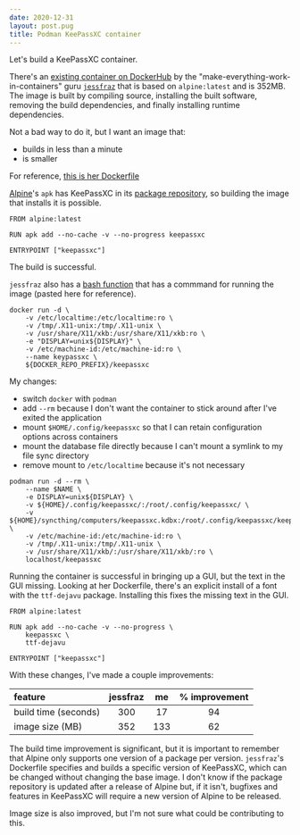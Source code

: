 ```yaml
---
date: 2020-12-31
layout: post.pug
title: Podman KeePassXC container
---
```


Let's build a KeePassXC container.

There's an [existing container on DockerHub](https://hub.docker.com/r/jessfraz/keepassxc) by the "make-everything-work-in-containers" guru [`jessfraz`](https://github.com/jessfraz) that is based on `alpine:latest` and is 352MB. The image is built by compiling source, installing the built software, removing the build dependencies, and finally installing runtime dependencies.

Not a bad way to do it, but I want an image that:
* builds in less than a minute
* is smaller

For reference, [this is her Dockerfile](https://github.com/jessfraz/dockerfiles/blob/2a1ddf2e3413657228a37a7971338ff95e9d2bcc/keepassxc/Dockerfile)

[Alpine](https://wiki.alpinelinux.org/wiki/Main_Page)'s `apk` has KeePassXC in its [package repository](https://pkgs.alpinelinux.org/packages?name=keepassxc&branch=v3.12), so building the image that installs it is possible.

```
FROM alpine:latest

RUN apk add --no-cache -v --no-progress keepassxc

ENTRYPOINT ["keepassxc"]
```

The build is successful.

`jessfraz` also has a [bash function](https://github.com/jessfraz/dotfiles/blob/30c4d026bfc71df60f7b05d0bdbb3cc34049c017/.dockerfunc#L402) that has a commmand for running the image (pasted here for reference).

```
docker run -d \
	-v /etc/localtime:/etc/localtime:ro \
	-v /tmp/.X11-unix:/tmp/.X11-unix \
	-v /usr/share/X11/xkb:/usr/share/X11/xkb:ro \
	-e "DISPLAY=unix${DISPLAY}" \
	-v /etc/machine-id:/etc/machine-id:ro \
	--name keypassxc \
	${DOCKER_REPO_PREFIX}/keepassxc
```

My changes:
* switch `docker` with `podman`
* add `--rm` because I don't want the container to stick around after I've exited the application
* mount `$HOME/.config/keepassxc` so that I can retain configuration options across containers
* mount the database file directly because I can't mount a symlink to my file sync directory
* remove mount to `/etc/localtime` because it's not necessary

```
podman run -d --rm \
	--name $NAME \
	-e DISPLAY=unix${DISPLAY} \
	-v ${HOME}/.config/keepassxc/:/root/.config/keepassxc/ \
	-v ${HOME}/syncthing/computers/keepassxc.kdbx:/root/.config/keepassxc/keepassxc.kdbx \
	-v /etc/machine-id:/etc/machine-id:ro \
	-v /tmp/.X11-unix:/tmp/.X11-unix \
	-v /usr/share/X11/xkb/:/usr/share/X11/xkb/:ro \
	localhost/keepassxc
```

Running the container is successful in bringing up a GUI, but the text in the GUI missing. Looking at her Dockerfile, there's an explicit install of a font with the `ttf-dejavu` package. Installing this fixes the missing text in the GUI.

```
FROM alpine:latest

RUN apk add --no-cache -v --no-progress \
	keepassxc \
	ttf-dejavu

ENTRYPOINT ["keepassxc"]
```

With these changes, I've made a couple improvements:

| feature              | jessfraz |  me  | % improvement |
| :------              | :------: | :--: | :-----------: |
| build time (seconds) | 300      | 17   | 94            |
| image size (MB)      | 352      | 133  | 62            |

The build time improvement is significant, but it is important to remember that Alpine only supports one version of a package per version. `jessfraz`'s Dockerfile specifies and builds a specific version of KeePassXC, which can be changed without changing the base image. I don't know if the package repository is updated after a release of Alpine but, if it isn't, bugfixes and features in KeePassXC will require a new version of Alpine to be released.

Image size is also improved, but I'm not sure what could be contributing to this.
